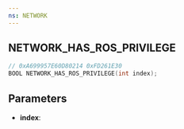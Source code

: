 ```yaml
---
ns: NETWORK
---
```

## NETWORK_HAS_ROS_PRIVILEGE

```c
// 0xA699957E60D80214 0xFD261E30
BOOL NETWORK_HAS_ROS_PRIVILEGE(int index);
```

## Parameters
* **index**:
